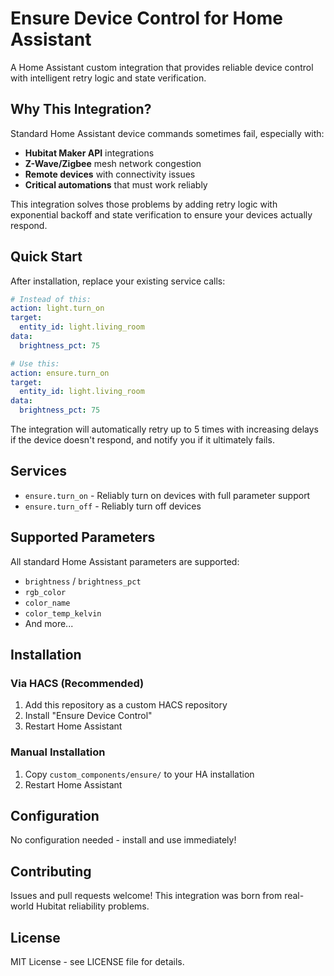 # Ensure Device Control for Home Assistant

A Home Assistant custom integration that provides reliable device control with intelligent retry logic and state verification.

## Why This Integration?

Standard Home Assistant device commands sometimes fail, especially with:
- **Hubitat Maker API** integrations
- **Z-Wave/Zigbee** mesh network congestion  
- **Remote devices** with connectivity issues
- **Critical automations** that must work reliably

This integration solves those problems by adding retry logic with exponential backoff and state verification to ensure your devices actually respond.

## Quick Start

After installation, replace your existing service calls:

```yaml
# Instead of this:
action: light.turn_on
target:
  entity_id: light.living_room
data:
  brightness_pct: 75

# Use this:
action: ensure.turn_on
target:
  entity_id: light.living_room  
data:
  brightness_pct: 75
```

The integration will automatically retry up to 5 times with increasing delays if the device doesn't respond, and notify you if it ultimately fails.

## Services

- `ensure.turn_on` - Reliably turn on devices with full parameter support
- `ensure.turn_off` - Reliably turn off devices

## Supported Parameters

All standard Home Assistant parameters are supported:
- `brightness` / `brightness_pct`
- `rgb_color`
- `color_name`
- `color_temp_kelvin`
- And more...

## Installation

### Via HACS (Recommended)
1. Add this repository as a custom HACS repository
2. Install "Ensure Device Control"
3. Restart Home Assistant

### Manual Installation
1. Copy `custom_components/ensure/` to your HA installation
2. Restart Home Assistant

## Configuration

No configuration needed - install and use immediately!

## Contributing

Issues and pull requests welcome! This integration was born from real-world Hubitat reliability problems.

## License

MIT License - see LICENSE file for details.
